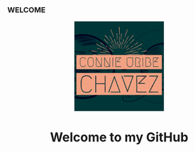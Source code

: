 ### WELCOME
<div id="header" align="center">
  <img src="https://github.com/connieuribe/connieuribe/blob/main/Connie%20Uribe%20Chavez-1.png"  width="40%" height="40%">
  <h1>
  Welcome to my GitHub
  </h1>
</div>


<!--
**connieuribe/connieuribe** is a ✨ _special_ ✨ repository because its `README.md` (this file) appears on your GitHub profile.

Here are some ideas to get you started:

- 🔭 I’m currently working on ...
- 🌱 I’m currently learning ...
- 👯 I’m looking to collaborate on ...
- 🤔 I’m looking for help with ...
- 💬 Ask me about ...
- 📫 How to reach me: ...
- 😄 Pronouns: ...
- ⚡ Fun fact: ...
-->
